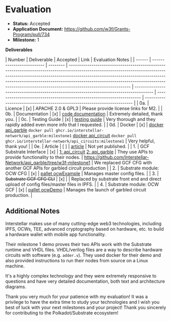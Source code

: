 # Evaluation

- **Status:** Accepted
- **Application Document:** https://github.com/w3f/Grants-Program/pull/734
- **Milestone:** 1

**Deliverables**

| Number | Deliverable               | Accepted | Link                                                                                                                                                                                                                                                                                                                                                   | Evaluation Notes                                                                        |
| ------ | ------------------------- | -------- | ------------------------------------------------------------------------------------------------------------------------------------------------------------------------------------------------------------------------------------------------------------------------------------------------------------------------------------------------------ | --------------------------------------------------------------------------------------- | ---------------------------------------------------------------------- | ------------------------------------------------------------------------ |
| 0a.    | Licence                   | [x]      | APACHE 2.0 & GPL3                                                                                                                                                                                                                                                                                                                                      | Please provide license links for M2.                                                    |
| 0b.    | Documentation             | [x]      | [code documentation](https://book.interstellar.gg/M1.html#garbled-circuit-factory-gcf-and-circuit-types-overview)                                                                                                                                                                                                                                      | Extremely detailed, thank you.                                                          |
| 0c.    | Testing Guide             | [x]      | [testing guide](https://book.interstellar.gg/M1.html#testing-guide)                                                                                                                                                                                                                                                                                    | Very thorough and they rapidly added even more info that I requested.                   |
| 0d.    | Docker                    | [x]      | [docker api_garble](https://github.com/orgs/Interstellar-Network/packages/container/package/api_garble) `docker pull ghcr.io/interstellar-network/api_garble:milestone1` [docker api_circuit](https://github.com/orgs/Interstellar-Network/packages/container/package/api_circuits) `docker pull ghcr.io/interstellar-network/api_circuits:milestone1` | Very helpful, thank you!                                                                |
| 0e.    | Article                   | [ ]      | [article](https://book.interstellar.gg/M1.html#article)                                                                                                                                                                                                                                                                                                | Not yet published.                                                                      |
| 1.     | GCF Substrate Interface   | [x]      | [1: api_circuit](https://github.com/Interstellar-Network/api_circuits/tree/main) [2: api_garble](https://github.com/Interstellar-Network/api_garble)                                                                                                                                                                                                   | They use APIs to provide functionality to their nodes.                                  | https://github.com/Interstellar-Network/api_garble/tree/w3f-milestone1 | We replaced GCF CFG with another GCF APIs for garbled circuit production |
| 2.     | Substrate module: OCW CFG | [x]      | [pallet ocwExample](https://github.com/Interstellar-Network/substrate-offchain-worker-demo/tree/interstellar/pallets/example-offchain-worker)                                                                                                                                                                                                          | Manages master config files.                                                            |
| 3.     | ~~Substrate GCF CFG CLI~~ | [x]      |                                                                                                                                                                                                                                                                                                                                                        | Replaced by substrate front end and direct upload of config files/master files in IPFS. |
| 4.     | Substrate module: OCW GCF | [x]      | [pallet ocwDemo](https://github.com/Interstellar-Network/substrate-offchain-worker-demo/tree/interstellar/pallets/ocw)                                                                                                                                                                                                                                 | Manages the launch of garbled circuit production.                                       |

## Additional Notes

Interstellar makes use of many cutting-edge web3 technologies, including IPFS, OCWs, TEE, advanced cryptography based on hardware, etc. to build a hardware wallet with mobile app functionality.

Their milestone 1 demo proves their two APIs work with the Substrate runtime and VHDL files. VHDL/verilog files are a way to describe hardware circuits with software (e.g. `adder.v`). They used docker for their demo and also provided instructions to run their nodes from source on a Linux machine.

It's a highly complex technology and they were extremely responsive to questions and have very detailed documentation, both text and architecture diagrams.

Thank you very much for your patience with my evaluation! It was a privilege to have the extra time to study your technologies and I wish you best of luck with your next milestones and your project! Thank you sincerely for contributing to the Polkadot/Substrate ecosystem!
